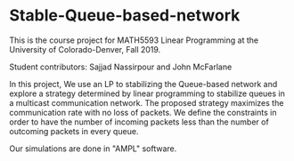 # Stable-Queue-based-network
This is the course project for MATH5593 Linear Programming at the University of Colorado-Denver, Fall 2019. 

Student contributors: Sajjad Nassirpour and John McFarlane

In this project, We use an LP to stabilizing the Queue-based network and explore a strategy determined by linear programming to stabilize queues in a multicast communication network. The proposed strategy maximizes the communication rate with no loss of packets. We define the constraints in order to have the number of incoming packets less than the number of outcoming packets in every queue.

Our simulations are done in "AMPL" software. 
